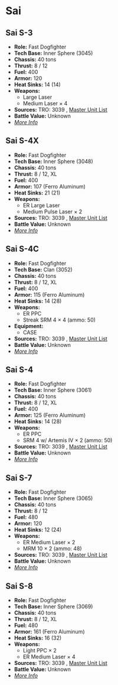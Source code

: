 # Sai 

## Sai S-3 

- **Role:** Fast Dogfighter 
- **Tech Base:** Inner Sphere (3045) 
- **Chassis:** 40 tons 
- **Thrust:** 8 / 12 
- **Fuel:** 400 
- **Armor:** 120 
- **Heat Sinks:** 14 (14) 
- **Weapons:** 
  - Large Laser 
  - Medium Laser × 4 
- **Sources:** TRO: 3039 , [Master Unit List](http://masterunitlist.info/Unit/Details/2771) 
- **Battle Value:** Unknown 
- [*More Info*](sai/sai_s-3.md) 

## Sai S-4X 

- **Role:** Fast Dogfighter 
- **Tech Base:** Inner Sphere (3048) 
- **Chassis:** 40 tons 
- **Thrust:** 8 / 12, XL 
- **Fuel:** 400 
- **Armor:** 107 (Ferro Aluminum) 
- **Heat Sinks:** 21 (21) 
- **Weapons:** 
  - ER Large Laser 
  - Medium Pulse Laser × 2 
- **Sources:** TRO: 3039 , [Master Unit List](http://masterunitlist.info/Unit/Details/2774) 
- **Battle Value:** Unknown 
- [*More Info*](sai/sai_s-4x.md) 

## Sai S-4C 

- **Role:** Fast Dogfighter 
- **Tech Base:** Clan (3052) 
- **Chassis:** 40 tons 
- **Thrust:** 8 / 12, XL 
- **Fuel:** 400 
- **Armor:** 115 (Ferro Aluminum) 
- **Heat Sinks:** 14 (28) 
- **Weapons:** 
  - ER PPC 
  - Streak SRM 4 × 4 (ammo: 50) 
- **Equipment:** 
  - CASE 
- **Sources:** TRO: 3039 , [Master Unit List](http://masterunitlist.info/Unit/Details/2773) 
- **Battle Value:** Unknown 
- [*More Info*](sai/sai_s-4c.md) 

## Sai S-4 

- **Role:** Fast Dogfighter 
- **Tech Base:** Inner Sphere (3061) 
- **Chassis:** 40 tons 
- **Thrust:** 8 / 12, XL 
- **Fuel:** 400 
- **Armor:** 125 (Ferro Aluminum) 
- **Heat Sinks:** 14 (28) 
- **Weapons:** 
  - ER PPC 
  - SRM 4 w/ Artemis IV × 2 (ammo: 50) 
- **Sources:** TRO: 3039 , [Master Unit List](http://masterunitlist.info/Unit/Details/2772) 
- **Battle Value:** Unknown 
- [*More Info*](sai/sai_s-4.md) 

## Sai S-7 

- **Role:** Fast Dogfighter 
- **Tech Base:** Inner Sphere (3065) 
- **Chassis:** 40 tons 
- **Thrust:** 8 / 12 
- **Fuel:** 480 
- **Armor:** 120 
- **Heat Sinks:** 12 (24) 
- **Weapons:** 
  - ER Medium Laser × 2 
  - MRM 10 × 2 (ammo: 48) 
- **Sources:** TRO: 3039 , [Master Unit List](http://masterunitlist.info/Unit/Details/2775) 
- **Battle Value:** Unknown 
- [*More Info*](sai/sai_s-7.md) 

## Sai S-8 

- **Role:** Fast Dogfighter 
- **Tech Base:** Inner Sphere (3069) 
- **Chassis:** 40 tons 
- **Thrust:** 8 / 12, XL 
- **Fuel:** 480 
- **Armor:** 161 (Ferro Aluminum) 
- **Heat Sinks:** 16 (32) 
- **Weapons:** 
  - Light PPC × 2 
  - ER Medium Laser × 4 
- **Sources:** TRO: 3039 , [Master Unit List](http://masterunitlist.info/Unit/Details/2776) 
- **Battle Value:** Unknown 
- [*More Info*](sai/sai_s-8.md) 

